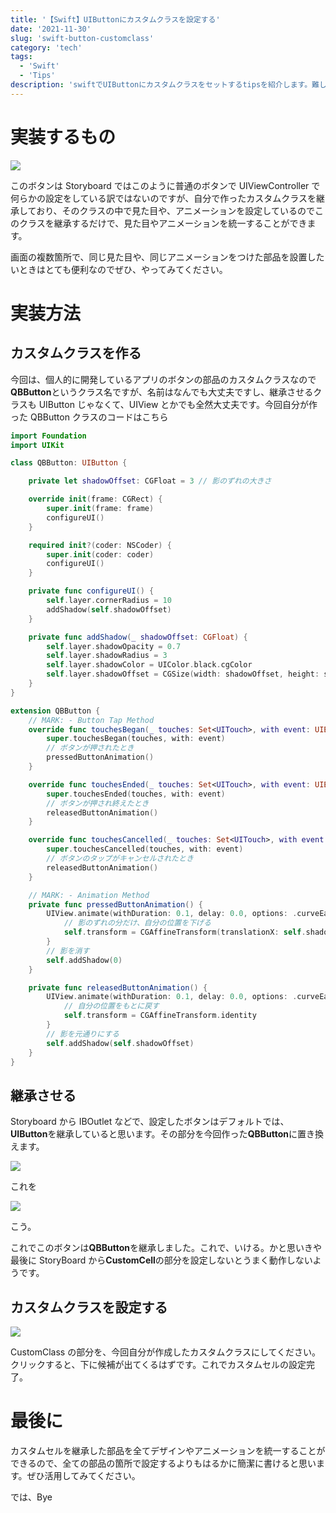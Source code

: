 ```yaml
---
title: '【Swift】UIButtonにカスタムクラスを設定する'
date: '2021-11-30'
slug: 'swift-button-customclass'
category: 'tech'
tags:
  - 'Swift'
  - 'Tips'
description: 'swiftでUIButtonにカスタムクラスをセットするtipsを紹介します。難しくはないけど、単純でもないような気がします。'
---
```


# 実装するもの

<img src="@image/1.png">

このボタンは Storyboard ではこのように普通のボタンで UIViewController で何らかの設定をしている訳ではないのですが、自分で作ったカスタムクラスを継承しており、そのクラスの中で見た目や、アニメーションを設定しているのでこのクラスを継承するだけで、見た目やアニメーションを統一することができます。

画面の複数箇所で、同じ見た目や、同じアニメーションをつけた部品を設置したいときはとても便利なのでぜひ、やってみてください。

# 実装方法

## カスタムクラスを作る

今回は、個人的に開発しているアプリのボタンの部品のカスタムクラスなので**QBButton**というクラス名ですが、名前はなんでも大丈夫ですし、継承させるクラスも UIButton じゃなくて、UIView とかでも全然大丈夫です。今回自分が作った QBButton クラスのコードはこちら

```swift
import Foundation
import UIKit

class QBButton: UIButton {

    private let shadowOffset: CGFloat = 3 // 影のずれの大きさ

    override init(frame: CGRect) {
        super.init(frame: frame)
        configureUI()
    }

    required init?(coder: NSCoder) {
        super.init(coder: coder)
        configureUI()
    }

    private func configureUI() {
        self.layer.cornerRadius = 10
        addShadow(self.shadowOffset)
    }

    private func addShadow(_ shadowOffset: CGFloat) {
        self.layer.shadowOpacity = 0.7
        self.layer.shadowRadius = 3
        self.layer.shadowColor = UIColor.black.cgColor
        self.layer.shadowOffset = CGSize(width: shadowOffset, height: shadowOffset)
    }
}

extension QBButton {
    // MARK: - Button Tap Method
    override func touchesBegan(_ touches: Set<UITouch>, with event: UIEvent?) {
        super.touchesBegan(touches, with: event)
        // ボタンが押されたとき
        pressedButtonAnimation()
    }

    override func touchesEnded(_ touches: Set<UITouch>, with event: UIEvent?) {
        super.touchesEnded(touches, with: event)
        // ボタンが押され終えたとき
        releasedButtonAnimation()
    }

    override func touchesCancelled(_ touches: Set<UITouch>, with event: UIEvent?) {
        super.touchesCancelled(touches, with: event)
        // ボタンのタップがキャンセルされたとき
        releasedButtonAnimation()
    }

    // MARK: - Animation Method
    private func pressedButtonAnimation() {
        UIView.animate(withDuration: 0.1, delay: 0.0, options: .curveEaseIn) {
            // 影のずれの分だけ、自分の位置を下げる
            self.transform = CGAffineTransform(translationX: self.shadowOffset, y: self.shadowOffset)
        }
        // 影を消す
        self.addShadow(0)
    }

    private func releasedButtonAnimation() {
        UIView.animate(withDuration: 0.1, delay: 0.0, options: .curveEaseOut) {
            // 自分の位置をもとに戻す
            self.transform = CGAffineTransform.identity
        }
        // 影を元通りにする
        self.addShadow(self.shadowOffset)
    }
}
```

## 継承させる

Storyboard から IBOutlet などで、設定したボタンはデフォルトでは、**UIButton**を継承していると思います。その部分を今回作った**QBButton**に置き換えます。

<img src="@image/2.png">

これを

<img src="@image/3.png">

こう。

これでこのボタンは**QBButton**を継承しました。これで、いける。かと思いきや最後に StoryBoard から**CustomCell**の部分を設定しないとうまく動作しないようです。

## カスタムクラスを設定する

<img src="@image/4.png">

CustomClass の部分を、今回自分が作成したカスタムクラスにしてください。クリックすると、下に候補が出てくるはずです。これでカスタムセルの設定完了。

# 最後に

カスタムセルを継承した部品を全てデザインやアニメーションを統一することができるので、全ての部品の箇所で設定するよりもはるかに簡潔に書けると思います。ぜひ活用してみてください。

では、Bye
